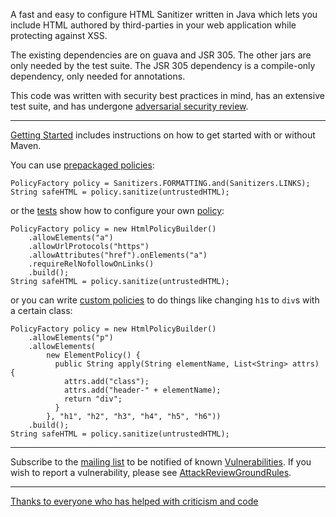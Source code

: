 A fast and easy to configure HTML Sanitizer written in Java which lets
you include HTML authored by third-parties in your web application while
protecting against XSS.

The existing dependencies are on guava and JSR 305.  The other jars
are only needed by the test suite.  The JSR 305 dependency is a
compile-only dependency, only needed for annotations.

This code was written with security best practices in mind, has an
extensive test suite, and has undergone [adversarial security review](AttackReviewGroundRules.md).


---


[Getting Started](GettingStarted.md) includes instructions on how to get started with or without Maven.

You can use [prepackaged policies](http://owasp-java-html-sanitizer.googlecode.com/svn/trunk/distrib/javadoc/org/owasp/html/Sanitizers.html):

```
PolicyFactory policy = Sanitizers.FORMATTING.and(Sanitizers.LINKS);
String safeHTML = policy.sanitize(untrustedHTML);
```

or the [tests](http://code.google.com/p/owasp-java-html-sanitizer/source/browse/trunk/src/tests/org/owasp/html/HtmlPolicyBuilderTest.java) show how to configure your own [policy](http://owasp-java-html-sanitizer.googlecode.com/svn/trunk/distrib/javadoc/org/owasp/html/HtmlPolicyBuilder.html):

```
PolicyFactory policy = new HtmlPolicyBuilder()
    .allowElements("a")
    .allowUrlProtocols("https")
    .allowAttributes("href").onElements("a")
    .requireRelNofollowOnLinks()
    .build();
String safeHTML = policy.sanitize(untrustedHTML);
```

or you can write [custom policies](http://owasp-java-html-sanitizer.googlecode.com/svn/trunk/distrib/javadoc/org/owasp/html/ElementPolicy.html) to do things like changing `h1`s to `div`s with a certain class:

```
PolicyFactory policy = new HtmlPolicyBuilder()
    .allowElements("p")
    .allowElements(
        new ElementPolicy() {
          public String apply(String elementName, List<String> attrs) {
            attrs.add("class");
            attrs.add("header-" + elementName);
            return "div";
          }
        }, "h1", "h2", "h3", "h4", "h5", "h6"))
    .build();
String safeHTML = policy.sanitize(untrustedHTML);
```


---


Subscribe to the [mailing list](http://groups.google.com/group/owasp-java-html-sanitizer-support) to be notified of known [Vulnerabilities](Vulnerabilities.md).  If you wish to report a vulnerability, please see [AttackReviewGroundRules](AttackReviewGroundRules.md).


---


[Thanks to everyone who has helped with criticism and code](Credits.md)